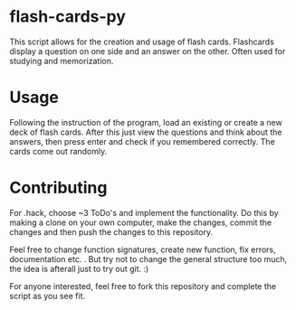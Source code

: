 flash-cards-py
==============

This script allows for the creation and usage of flash cards. Flashcards display a question on one side and an answer on the other. Often used for studying and memorization.

Usage
==============

Following the instruction of the program, load an existing or create a new deck of flash cards. After this just view the questions and think about the answers, then press enter and check if you remembered correctly. The cards come out randomly. 

Contributing
==============

For .hack, choose ~3 ToDo's and implement the functionality. Do this by making a clone on your own computer, make the changes, commit the changes and then push the changes to this repository.

Feel free to change function signatures, create new function, fix errors, documentation etc. . But try not to change the general structure too much, the idea is afterall just to try out git. :) 

For anyone interested, feel free to fork this repository and complete the script as you see fit.
